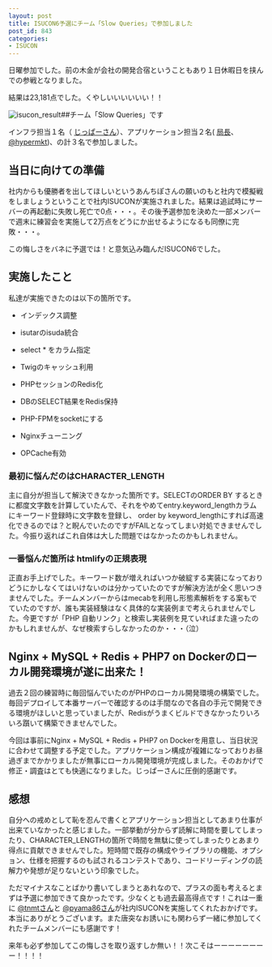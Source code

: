 ```yaml
---
layout: post
title: ISUCON6予選にチーム「Slow Queries」で参加しました
post_id: 843
categories: 
- ISUCON
---
```


日曜参加でした。前の木金が会社の開発合宿ということもあり１日休暇日を挟んでの参戦となりました。

結果は23,181点でした。くやしいいいいいい！！


![isucon_result](https://hypermkt-blog.lolipop.io/wp-content/uploads/2016/09/isucon_result.png)##チーム「Slow Queries」です


インフラ担当１名（
[じっぱーさん](https://twitter.com/buty4649)）、アプリケーション担当２名(
[局長](https://twitter.com/yuto_kyoku)、
[@hypermkt](https://twitter.com/hypermkt))、の計３名で参加しました。


## 当日に向けての準備


社内からも優勝者を出してほしいというあんちぽさんの願いのもと社内で模擬戦をしましょうということで社内ISUCONが実施されました。結果は追試時にサーバーの再起動に失敗し死亡で0点・・・。その後予選参加を決めた一部メンバーで週末に練習会を実施して2万点をどうにか出せるようになるも同僚に完敗・・・。

この悔しさをバネに予選では！と意気込み臨んだISUCON6でした。


## 実施したこと


私達が実施できたのは以下の箇所です。


*  インデックス調整


*  isutarのisuda統合


*  select * をカラム指定


*  Twigのキャッシュ利用


*  PHPセッションのRedis化


*  DBのSELECT結果をRedis保持


*  PHP-FPMをsocketにする


*  Nginxチューニング


*  OPCache有効


### 最初に悩んだのはCHARACTER_LENGTH


主に自分が担当して解決できなかった箇所です。SELECTのORDER BY するときに都度文字数を計算していたんで、それをやめてentry.keyword_lengthカラムにキーワード登録時に文字数を登録し、
order by keyword_lengthにすれば高速化できるのでは？と睨んでいたのですがFAILとなってしまい対処できませんでした。今振り返ればこれ自体は大した問題ではなかったのかもしれません。


### 一番悩んだ箇所は htmlifyの正規表現


正直お手上げでした。キーワード数が増えればいつか破綻する実装になっておりどうにかしなくてはいけないのは分かっていたのですが解決方法が全く思いつきませんでした。チームメンバーからはmecabを利用し形態素解析をする案もでていたのですが、誰も実装経験はなく具体的な実装例まで考えられませんでした。今更ですが「PHP 自動リンク」と検索し実装例を見ていればまた違ったのかもしれませんが、なぜ検索すらしなかったのか・・・（泣）


## Nginx + MySQL + Redis + PHP7 on Dockerのローカル開発環境が遂に出来た！


過去２回の練習時に毎回悩んでいたのがPHPのローカル開発環境の構築でした。毎回デプロイして本番サーバーで確認するのは手間なので各自の手元で開発できる環境がほしいと思っていましたが、Redisがうまくビルドできなかったりいろいろ躓いて構築できませんでした。

今回は事前にNginx + MySQL + Redis + PHP7 on Dockerを用意し、当日状況に合わせて調整する予定でした。アプリケーション構成が複雑になっておりお昼過ぎまでかかりましたが無事にローカル開発環境が完成しました。そのおかげで修正・調査はとても快適になりました。じっぱーさんに圧倒的感謝です。


## 感想


自分への戒めとして恥を忍んで書くとアプリケーション担当としてあまり仕事が出来ていなかったと感じました。一部挙動が分からず読解に時間を要してしまったり、CHARACTER_LENGTHの箇所で時間を無駄に使ってしまったりとあまり得点に貢献できませんでした。短時間で既存の構成やライブラリの機能、オプション、仕様を把握するのも試されるコンテストであり、コードリーディングの読解力や発想が足りないという印象でした。

ただマイナスなことばかり書いてしまうとあれなので、プラスの面も考えるとまずは予選に参加できて良かったです。少なくとも過去最高得点です！これは一重に 
[@tnmtさん](https://twitter.com/tnmt)と
[@pyama86さん](https://twitter.com/pyama86)が社内ISUCONを実施してくれたおかげです。本当にありがとうございます。また唐突なお誘いにも関わらず一緒に参加してくれたチームメンバーにも感謝です！

来年も必ず参加してこの悔しさを取り返すしか無い！！次こそはーーーーーーーー！！！！